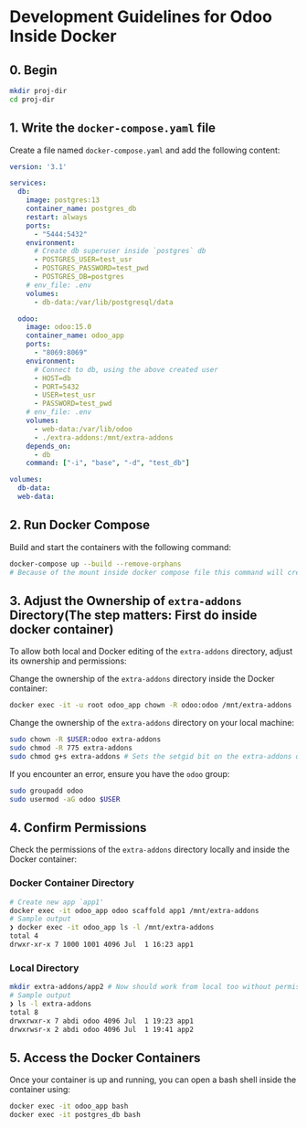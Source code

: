 # Development Guidelines for Odoo Inside Docker

## 0. Begin

```sh
mkdir proj-dir
cd proj-dir
```

## 1. Write the `docker-compose.yaml` file

Create a file named `docker-compose.yaml` and add the following content:

```yaml
version: '3.1'

services:
  db:
    image: postgres:13
    container_name: postgres_db
    restart: always
    ports:
      - "5444:5432"
    environment:
      # Create db superuser inside `postgres` db
      - POSTGRES_USER=test_usr
      - POSTGRES_PASSWORD=test_pwd
      - POSTGRES_DB=postgres
    # env_file: .env
    volumes:
      - db-data:/var/lib/postgresql/data

  odoo:
    image: odoo:15.0
    container_name: odoo_app
    ports:
      - "8069:8069"
    environment:
      # Connect to db, using the above created user
      - HOST=db
      - PORT=5432
      - USER=test_usr
      - PASSWORD=test_pwd
    # env_file: .env
    volumes:
      - web-data:/var/lib/odoo
      - ./extra-addons:/mnt/extra-addons
    depends_on:
      - db
    command: ["-i", "base", "-d", "test_db"]

volumes:
  db-data:
  web-data:
```

## 2. Run Docker Compose

Build and start the containers with the following command:

```sh
docker-compose up --build --remove-orphans
# Because of the mount inside docker compose file this command will create `extra-addons` dir inside `proj-dir`
```

## 3. Adjust the Ownership of `extra-addons` Directory(The step matters: First do inside docker container)

To allow both local and Docker editing of the `extra-addons` directory, adjust its ownership and permissions:

Change the ownership of the `extra-addons` directory inside the Docker container:

```sh
docker exec -it -u root odoo_app chown -R odoo:odoo /mnt/extra-addons
```

Change the ownership of the `extra-addons` directory on your local machine:

```sh
sudo chown -R $USER:odoo extra-addons
sudo chmod -R 775 extra-addons
sudo chmod g+s extra-addons # Sets the setgid bit on the extra-addons directory.
```

If you encounter an error, ensure you have the `odoo` group:

```sh
sudo groupadd odoo
sudo usermod -aG odoo $USER
```

## 4. Confirm Permissions

Check the permissions of the `extra-addons` directory locally and inside the Docker container:

### Docker Container Directory

```sh
# Create new app `app1'
docker exec -it odoo_app odoo scaffold app1 /mnt/extra-addons
# Sample output
❯ docker exec -it odoo_app ls -l /mnt/extra-addons
total 4
drwxr-xr-x 7 1000 1001 4096 Jul  1 16:23 app1

```

### Local Directory

```sh
mkdir extra-addons/app2 # Now should work from local too without permission error
# Sample output
❯ ls -l extra-addons
total 8
drwxrwxr-x 7 abdi odoo 4096 Jul  1 19:23 app1
drwxrwsr-x 2 abdi odoo 4096 Jul  1 19:41 app2

```

## 5. Access the Docker Containers

Once your container is up and running, you can open a bash shell inside the container using:

```sh
docker exec -it odoo_app bash
docker exec -it postgres_db bash
```